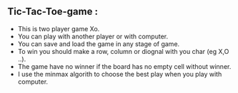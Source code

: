 ## Tic-Tac-Toe-game :

- This is two player game Xo.
- You can play with another player or with computer.
- You can save and load the game in any stage of game.
- To win you should make a row, column or diognal with you char (eg X,O ..).
- The game have no winner if the board has no empty cell without winner.
- I use the minmax algorith to choose the best play when you play with computer.
